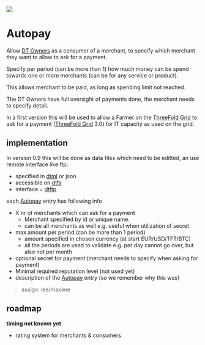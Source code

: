 ![](threefold__pay.png  )

# Autopay

Allow [DT Owners](threefold__dtowner.md) as a consumer of a merchant, to specify which merchant they want to allow to ask for a payment.

Specify per period (can be more than 1) how much money can be spend towards one or more merchants (can be for any service or product).

This allows merchant to be paid, as long as spending limit not reached.

The DT Owners have full oversight of payments done, the merchant needs to specify detail.

In a first version this will be used to allow a Farmer on the [ThreeFold Grid](threefold__threefold_grid) to ask for a payment ([ThreeFold Grid](threefold__threefold_grid) 3.0) for IT capacity as used on the grid.

## implementation

In version 0.9 this will be done as data files which need to be editted, an use remote interface like ftp.

- specified in [dtml](threefold__dtml.md) or json
- accessible on [dtfs](threefold__dtfs.md)
- interface = [dtftp](threefold__dtftp.md)

each [Autopay](threefold__autopay) entry has following info

- X nr of merchants which can ask for a payment
  - Merchant specified by id or unique name.
  - can be all merchants as well e.g. useful when utilization of secret
- max amount per period (can be more than 1 period)
  - amount specified in chosen currency (at start EUR/USD/TFT/BTC)
  - all the periods are used to validate e.g. per day cannot go over, but also not per month
- optional secret for payment (merchant needs to specify when asking for payment)
- Minimal required reputation level (not used yet)
- description of the [Autopay](threefold__autopay) entry (so we remember why this was)

> assign: lee/maxime

## roadmap

**timing not known yet**

- rating system for merchants & consumers
